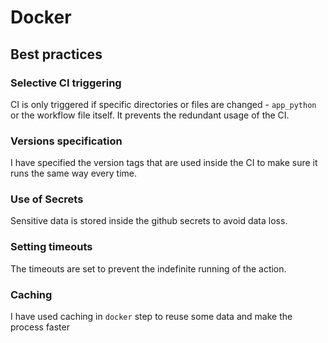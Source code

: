# Docker

## Best practices

### Selective CI triggering

CI is only triggered if specific directories or files are changed - `app_python` or the workflow file itself. It prevents the redundant usage of the CI.

### Versions specification

I have specified the version tags that are used inside the CI to make sure it runs the same way every time.

### Use of Secrets

Sensitive data is stored inside the github secrets to avoid data loss.

### Setting timeouts

The timeouts are set to prevent the indefinite running of the action.

### Caching

I have used caching in `docker` step to reuse some data and make the process faster
